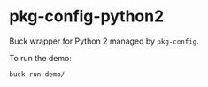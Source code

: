# pkg-config-python2

Buck wrapper for Python 2 managed by `pkg-config`.

To run the demo:

```bash=
buck run demo/
```
